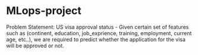# MLops-project


Problem Statement:
US visa approval status - Given certain set of features such as (continent, education, job_exprience, training, employment, current age, etc..), we are required to predict whether the application for the visa will be approved or not.

